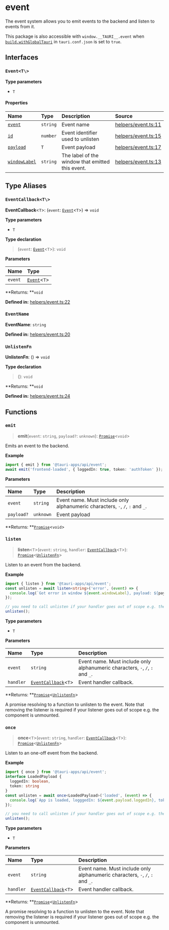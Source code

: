 # event

The event system allows you to emit events to the backend and listen to events from it.

This package is also accessible with `window.__TAURI__.event` when [`build.withGlobalTauri`](https://tauri.app/v1/api/config/#buildconfig.withglobaltauri) in `tauri.conf.json` is set to `true`.

## Interfaces

### `Event<T\>`

**Type parameters**

- `T`

#### Properties

| Name | Type | Description | Source |
| :------ | :------ | :------ | :------ |
| <div class="anchor-with-padding" id="event.Event.event"><a href="#event.Event.event">`event`</a></div> | `string` | Event name | [helpers/event.ts:11](https://github.com/tauri-apps/tauri/blob/679abc6a/tooling/api/src/helpers/event.ts#L11) |
| <div class="anchor-with-padding" id="event.Event.id"><a href="#event.Event.id">`id`</a></div> | `number` | Event identifier used to unlisten | [helpers/event.ts:15](https://github.com/tauri-apps/tauri/blob/679abc6a/tooling/api/src/helpers/event.ts#L15) |
| <div class="anchor-with-padding" id="event.Event.payload"><a href="#event.Event.payload">`payload`</a></div> | `T` | Event payload | [helpers/event.ts:17](https://github.com/tauri-apps/tauri/blob/679abc6a/tooling/api/src/helpers/event.ts#L17) |
| <div class="anchor-with-padding" id="event.Event.windowLabel"><a href="#event.Event.windowLabel">`windowLabel`</a></div> | `string` | The label of the window that emitted this event. | [helpers/event.ts:13](https://github.com/tauri-apps/tauri/blob/679abc6a/tooling/api/src/helpers/event.ts#L13) |

## Type Aliases

### `EventCallback<T\>`

 **EventCallback**<`T`\>: (`event`: [`Event`](event.md#event)<`T`\>) => `void`

**Type parameters**

- `T`

**Type declaration**

> (`event`: [`Event`](event.md#event)<`T`\>): `void`

**Parameters**

| Name | Type |
| :------ | :------ |
| `event` | [`Event`](event.md#event)<`T`\> |

**Returns: **`void`

**Defined in:** [helpers/event.ts:22](https://github.com/tauri-apps/tauri/blob/679abc6a/tooling/api/src/helpers/event.ts#L22)

### `EventName`

 **EventName**: `string`

**Defined in:** [helpers/event.ts:20](https://github.com/tauri-apps/tauri/blob/679abc6a/tooling/api/src/helpers/event.ts#L20)

### `UnlistenFn`

 **UnlistenFn**: () => `void`

**Type declaration**

> (): `void`

**Returns: **`void`

**Defined in:** [helpers/event.ts:24](https://github.com/tauri-apps/tauri/blob/679abc6a/tooling/api/src/helpers/event.ts#L24)

## Functions

### `emit`

> **emit**(`event`: `string`, `payload?`: `unknown`): [`Promise`]( https://developer.mozilla.org/en-US/docs/Web/JavaScript/Reference/Global_Objects/Promise )<`void`\>

Emits an event to the backend.

**Example**

```typescript
import { emit } from '@tauri-apps/api/event';
await emit('frontend-loaded', { loggedIn: true, token: 'authToken' });
```

**Parameters**

| Name | Type | Description |
| :------ | :------ | :------ |
| `event` | `string` | Event name. Must include only alphanumeric characters, `-`, `/`, `:` and `_`. |
| `payload?` | `unknown` | Event payload |

**Returns: **[`Promise`]( https://developer.mozilla.org/en-US/docs/Web/JavaScript/Reference/Global_Objects/Promise )<`void`\>

### `listen`

> **listen**<`T`\>(`event`: `string`, `handler`: [`EventCallback`](event.md#eventcallback)<`T`\>): [`Promise`]( https://developer.mozilla.org/en-US/docs/Web/JavaScript/Reference/Global_Objects/Promise )<[`UnlistenFn`](event.md#unlistenfn)\>

Listen to an event from the backend.

**Example**

```typescript
import { listen } from '@tauri-apps/api/event';
const unlisten = await listen<string>('error', (event) => {
  console.log(`Got error in window ${event.windowLabel}, payload: ${payload}`);
});

// you need to call unlisten if your handler goes out of scope e.g. the component is unmounted
unlisten();
```

**Type parameters**

- `T`

**Parameters**

| Name | Type | Description |
| :------ | :------ | :------ |
| `event` | `string` | Event name. Must include only alphanumeric characters, `-`, `/`, `:` and `_`. |
| `handler` | [`EventCallback`](event.md#eventcallback)<`T`\> | Event handler callback. |

**Returns: **[`Promise`]( https://developer.mozilla.org/en-US/docs/Web/JavaScript/Reference/Global_Objects/Promise )<[`UnlistenFn`](event.md#unlistenfn)\>

A promise resolving to a function to unlisten to the event.
Note that removing the listener is required if your listener goes out of scope e.g. the component is unmounted.

### `once`

> **once**<`T`\>(`event`: `string`, `handler`: [`EventCallback`](event.md#eventcallback)<`T`\>): [`Promise`]( https://developer.mozilla.org/en-US/docs/Web/JavaScript/Reference/Global_Objects/Promise )<[`UnlistenFn`](event.md#unlistenfn)\>

Listen to an one-off event from the backend.

**Example**

```typescript
import { once } from '@tauri-apps/api/event';
interface LoadedPayload {
  loggedIn: boolean,
  token: string
}
const unlisten = await once<LoadedPayload>('loaded', (event) => {
  console.log(`App is loaded, logggedIn: ${event.payload.loggedIn}, token: ${event.payload.token}`);
});

// you need to call unlisten if your handler goes out of scope e.g. the component is unmounted
unlisten();
```

**Type parameters**

- `T`

**Parameters**

| Name | Type | Description |
| :------ | :------ | :------ |
| `event` | `string` | Event name. Must include only alphanumeric characters, `-`, `/`, `:` and `_`. |
| `handler` | [`EventCallback`](event.md#eventcallback)<`T`\> | Event handler callback. |

**Returns: **[`Promise`]( https://developer.mozilla.org/en-US/docs/Web/JavaScript/Reference/Global_Objects/Promise )<[`UnlistenFn`](event.md#unlistenfn)\>

A promise resolving to a function to unlisten to the event.
Note that removing the listener is required if your listener goes out of scope e.g. the component is unmounted.
